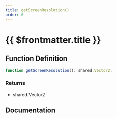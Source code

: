 ```yaml
---
title: getScreenResolution()
order: 0
---
```


# {{ $frontmatter.title }}

## Function Definition

```ts
function getScreenResolution(): shared.Vector2;
```

### Returns

* shared.Vector2

## Documentation

<!--@include: ./parts/getScreenResolution.md-->
